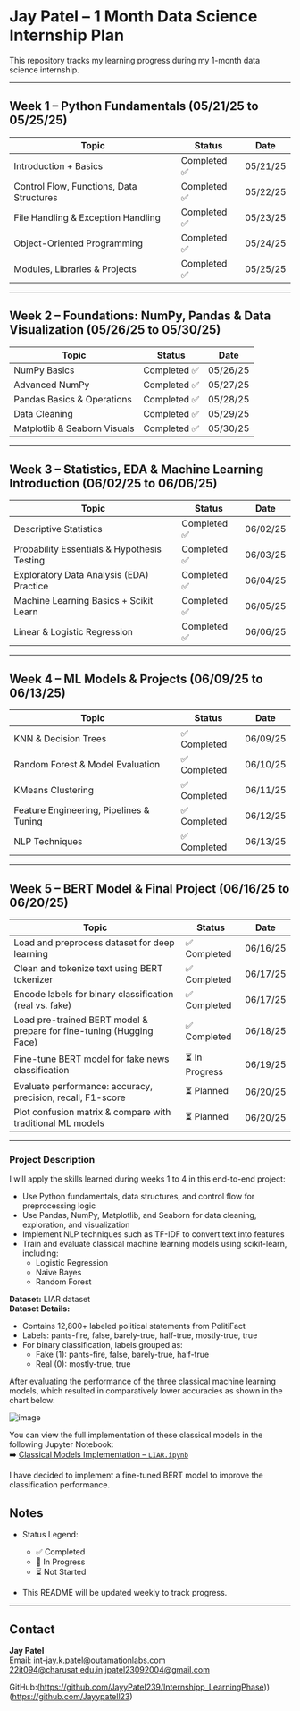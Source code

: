 # Jay Patel – 1 Month Data Science Internship Plan

This repository tracks my learning progress during my 1-month data science internship.

---

## Week 1 – Python Fundamentals (05/21/25 to 05/25/25)

| Topic                         | Status      | Date      |
|-------------------------------|-------------|-----------|
| Introduction + Basics          | Completed ✅ | 05/21/25  |
| Control Flow, Functions, Data Structures | Completed ✅ | 05/22/25  |
| File Handling & Exception Handling | Completed ✅ | 05/23/25  |
| Object-Oriented Programming   |Completed ✅ | 05/24/25  |
| Modules, Libraries & Projects |Completed ✅ | 05/25/25  |

---

## Week 2 – Foundations: NumPy, Pandas & Data Visualization (05/26/25 to 05/30/25)

| Topic                     | Status      | Date      |
|---------------------------|-------------|-----------|
| NumPy Basics              | Completed ✅ | 05/26/25  |
| Advanced NumPy            | Completed ✅ | 05/27/25  |
| Pandas Basics & Operations| Completed ✅ | 05/28/25  |
| Data Cleaning             | Completed ✅| 05/29/25  |
| Matplotlib & Seaborn Visuals | Completed ✅| 05/30/25  |

---

## Week 3 – Statistics, EDA & Machine Learning Introduction (06/02/25 to 06/06/25)

| Topic                         | Status      | Date      |
|-------------------------------|-------------|-----------|
| Descriptive Statistics         | Completed ✅ | 06/02/25  |
| Probability Essentials & Hypothesis Testing | Completed ✅ | 06/03/25  |
| Exploratory Data Analysis (EDA) Practice |Completed ✅ | 06/04/25  |
| Machine Learning Basics + Scikit Learn |Completed ✅ | 06/05/25  |
| Linear & Logistic Regression    |Completed ✅ | 06/06/25  |

---

## Week 4 – ML Models & Projects (06/09/25 to 06/13/25)

| Topic                        | Status      | Date      |
|------------------------------|-------------|-----------|
| KNN & Decision Trees          | ✅ Completed | 06/09/25  |
| Random Forest & Model Evaluation | ✅ Completed | 06/10/25  |
| KMeans Clustering             |✅ Completed | 06/11/25  |
| Feature Engineering, Pipelines & Tuning | ✅ Completed | 06/12/25  |
| NLP Techniques                | ✅ Completed | 06/13/25  |

---
## Week 5 – BERT Model & Final Project (06/16/25 to 06/20/25)

| Topic                                                                 | Status       | Date      |
|-----------------------------------------------------------------------|--------------|-----------|
| Load and preprocess dataset for deep learning                         | ✅ Completed  | 06/16/25  |
| Clean and tokenize text using BERT tokenizer                          | ✅ Completed  | 06/17/25  |
| Encode labels for binary classification (real vs. fake)               | ✅ Completed  | 06/17/25  |
| Load pre-trained BERT model & prepare for fine-tuning (Hugging Face) | ✅ Completed  | 06/18/25  |
| Fine-tune BERT model for fake news classification                     | ⏳ In Progress| 06/19/25  |
| Evaluate performance: accuracy, precision, recall, F1-score           | ⏳ Planned    | 06/20/25  |
| Plot confusion matrix & compare with traditional ML models            | ⏳ Planned    | 06/20/25  |

---



### Project Description

I will apply the skills learned during weeks 1 to 4 in this end-to-end project:

- Use Python fundamentals, data structures, and control flow for preprocessing logic  
- Use Pandas, NumPy, Matplotlib, and Seaborn for data cleaning, exploration, and visualization  
- Implement NLP techniques such as TF-IDF to convert text into features  
- Train and evaluate classical machine learning models using scikit-learn, including:  
  - Logistic Regression  
  - Naive Bayes  
  - Random Forest  

**Dataset:** LIAR dataset  
**Dataset Details:**  
- Contains 12,800+ labeled political statements from PolitiFact  
- Labels: pants-fire, false, barely-true, half-true, mostly-true, true  
- For binary classification, labels grouped as:  
  - Fake (1): pants-fire, false, barely-true, half-true  
  - Real (0): mostly-true, true  


After evaluating the performance of the three classical machine learning models, which resulted in comparatively lower accuracies as shown in the chart below:

![image](https://github.com/user-attachments/assets/9b304993-c4bc-40c9-bc95-1b7d01f74178)

You can view the full implementation of these classical models in the following Jupyter Notebook:  
➡️ [Classical Models Implementation – `LIAR.ipynb`](./LIAR.ipynb)


I have decided to implement a fine-tuned BERT model to improve the classification performance.

## Notes

- Status Legend:
  - ✅ Completed
  - 🚧 In Progress
  - ⏳ Not Started

- This README will be updated weekly to track progress.

---

## Contact

**Jay Patel**  
Email: int-jay.k.patel@outamationlabs.com  
       22it094@charusat.edu.in
       jpatel23092004@gmail.com

GitHub:(https://github.com/JayyPatel239/Internshipp_LearningPhase))
        (https://github.com/Jayypatell23)
        
